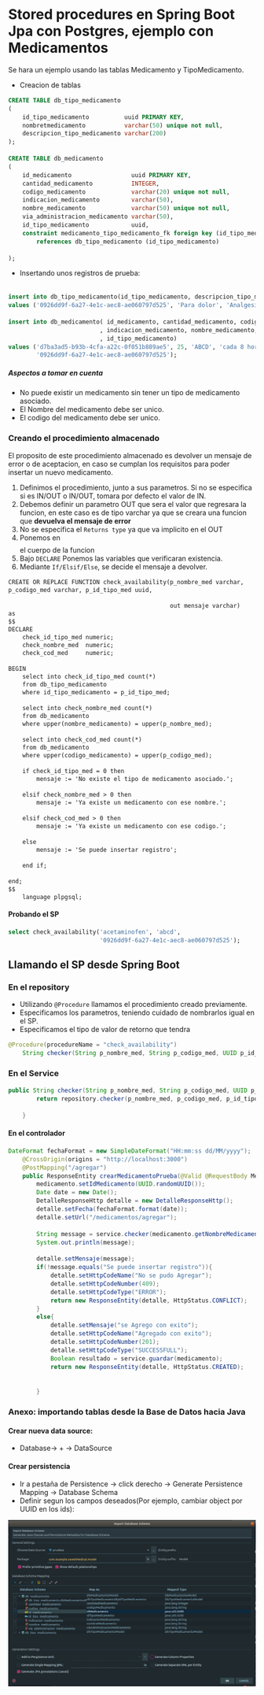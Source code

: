 # Stored procedures en Spring Boot Jpa con Postgres, ejemplo con Medicamentos
Se hara un ejemplo usando las tablas Medicamento y TipoMedicamento.

- Creacion de tablas
```sql
CREATE TABLE db_tipo_medicamento
(
    id_tipo_medicamento          uuid PRIMARY KEY,
    nombretmedicamento           varchar(50) unique not null,
    descripcion_tipo_medicamento varchar(200)
);

CREATE TABLE db_medicamento
(
    id_medicamento                 uuid PRIMARY KEY,
    cantidad_medicamento           INTEGER,
    codigo_medicamento             varchar(20) unique not null,
    indicacion_medicamento         varchar(50),
    nombre_medicamento             varchar(50) unique not null,
    via_administracion_medicamento varchar(50),
    id_tipo_medicamento            uuid,
    constraint medicamento_tipo_medicamento_fk foreign key (id_tipo_medicamento)
        references db_tipo_medicamento (id_tipo_medicamento)

);
```

- Insertando unos registros de prueba:
```sql

insert into db_tipo_medicamento(id_tipo_medicamento, descripcion_tipo_medicamento, nombretmedicamento)
values ('0926dd9f-6a27-4e1c-aec8-ae060797d525', 'Para dolor', 'Analgesico');

insert into db_medicamento( id_medicamento, cantidad_medicamento, codigo_medicamento
                          , indicacion_medicamento, nombre_medicamento, via_administracion_medicamento
                          , id_tipo_medicamento)
values ('d7ba3ad5-b93b-4cfa-a22c-0f051b889ae5', 25, 'ABCD', 'cada 8 horas', 'acetaminofen', 'oral',
        '0926dd9f-6a27-4e1c-aec8-ae060797d525');
```

##### Aspectos a tomar en cuenta

- No puede existir un medicamento sin tener un tipo de medicamento asociado.
- El Nombre del medicamento debe ser unico.
- El codigo del medicamento debe ser unico.


### Creando el procedimiento almacenado

El proposito de este procedimiento almacenado es devolver un mensaje de error o de aceptacion,
en caso se cumplan los requisitos para poder insertar un nuevo medicamento. 

1. Definimos el procedimiento, junto a sus parametros. Si no se especifica si es IN/OUT o IN/OUT,
tomara por defecto el valor de IN.
2. Debemos definir un parametro OUT que sera el valor que regresara la funcion, en este caso es de tipo varchar
ya que se creara una funcion que  **devuelva el mensaje de error**
3. No se especifica el ```Returns type``` ya que va implicito en el OUT
4. Ponemos en $$ $$ el cuerpo de la funcion
5. Bajo ```DECLARE``` Ponemos las variables que verificaran existencia.
6. Mediante ```If/Elsif/Else```, se decide el mensaje a devolver.

```postgresql
CREATE OR REPLACE FUNCTION check_availability(p_nombre_med varchar, p_codigo_med varchar, p_id_tipo_med uuid,

                                              out mensaje varchar)
as
$$
DECLARE
    check_id_tipo_med numeric;
    check_nombre_med  numeric;
    check_cod_med     numeric;

BEGIN
    select into check_id_tipo_med count(*)
    from db_tipo_medicamento
    where id_tipo_medicamento = p_id_tipo_med;

    select into check_nombre_med count(*)
    from db_medicamento
    where upper(nombre_medicamento) = upper(p_nombre_med);

    select into check_cod_med count(*)
    from db_medicamento
    where upper(codigo_medicamento) = upper(p_codigo_med);

    if check_id_tipo_med = 0 then
        mensaje := 'No existe el tipo de medicamento asociado.';

    elsif check_nombre_med > 0 then
        mensaje := 'Ya existe un medicamento con ese nombre.';

    elsif check_cod_med > 0 then
        mensaje := 'Ya existe un medicamento con ese codigo.';

    else
        mensaje := 'Se puede insertar registro';

    end if;

end;
$$
    language plpgsql;
```

#### Probando el SP

```sql
select check_availability('acetaminofen', 'abcd',
                          '0926dd9f-6a27-4e1c-aec8-ae060797d525');
```

## Llamando el SP desde Spring Boot

### En el repository

- Utilizando ```@Procedure``` llamamos el procedimiento creado previamente.
- Especificamos los parametros, teniendo cuidado de nombrarlos igual en el SP.
- Especificamos el tipo de valor de retorno que tendra

```java
@Procedure(procedureName = "check_availability")
    String checker(String p_nombre_med, String p_codigo_med, UUID p_id_tipo_med);
```

### En el Service

```java
public String checker(String p_nombre_med, String p_codigo_med, UUID p_id_tipo_med) {
        return repository.checker(p_nombre_med, p_codigo_med, p_id_tipo_med);

    }
```

#### En el controlador

```java
DateFormat fechaFormat = new SimpleDateFormat("HH:mm:ss dd/MM/yyyy");
    @CrossOrigin(origins = "http://localhost:3000")
    @PostMapping("/agregar")
    public ResponseEntity crearMedicamentoPrueba(@Valid @RequestBody MedicamentoModel medicamento) {
        medicamento.setIdMedicamento(UUID.randomUUID());
        Date date = new Date();
        DetalleResponseHttp detalle = new DetalleResponseHttp();
        detalle.setFecha(fechaFormat.format(date));
        detalle.setUrl("/medicamentos/agregar");

        String message = service.checker(medicamento.getNombreMedicamento(), medicamento.getCodigoMedicamento(), medicamento.getIdTipoMedicamento());
        System.out.println(message);

        detalle.setMensaje(message);
        if(!message.equals("Se puede insertar registro")){
            detalle.setHttpCodeName("No se pudo Agregar");
            detalle.setHttpCodeNumber(409);
            detalle.setHttpCodeType("ERROR");
            return new ResponseEntity(detalle, HttpStatus.CONFLICT);
        }
        else{
            detalle.setMensaje("se Agrego con exito");
            detalle.setHttpCodeName("Agregado con exito");
            detalle.setHttpCodeNumber(201);
            detalle.setHttpCodeType("SUCCESSFULL");
            Boolean resultado = service.guardar(medicamento);
            return new ResponseEntity(detalle, HttpStatus.CREATED);


        }
```

### Anexo: importando tablas desde la Base de Datos hacia Java

#### Crear nueva data source:
- Database-> + -> DataSource

#### Crear persistencia
- Ir a pestaña de Persistence -> click derecho -> Generate Persistence Mapping -> Database Schema
- Definir segun los campos deseados(Por ejemplo, cambiar object por UUID en los ids):

![persistence](imagenes/persistence.png)